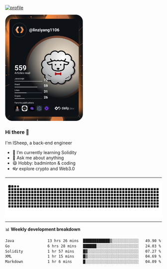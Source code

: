 [![profile](https://user-images.githubusercontent.com/54968314/208005045-e4b42f3b-833d-4242-bfcc-e764865553a2.svg)](https://www.calligrapher.ai/)

<a href="https://app.daily.dev/linziyang1106"><img src="/devcard.png" width="250" alt="ISheep's Dev Card"/></a>

### Hi there 🐏

I'm ISheep, a back-end engineer

- 🔭 I’m currently learning Solidity
- 💬 Ask me about anything
- 😄 Hobby: badminton & coding
- 👓 explore crypto and Web3.0

-------

![](https://raw.githubusercontent.com/ISheepp/ISheepp/output/github-contribution-grid-snake.svg)

-------

📊 **Weekly development breakdown**
<!--START_SECTION:waka-->

```txt
Java               13 hrs 26 mins  ████████████▒░░░░░░░░░░░░   49.90 %
Go                 6 hrs 28 mins   ██████░░░░░░░░░░░░░░░░░░░   24.03 %
Solidity           1 hr 57 mins    █▓░░░░░░░░░░░░░░░░░░░░░░░   07.27 %
XML                1 hr 15 mins    █▒░░░░░░░░░░░░░░░░░░░░░░░   04.69 %
Markdown           1 hr 6 mins     █░░░░░░░░░░░░░░░░░░░░░░░░   04.09 %
```

<!--END_SECTION:waka-->
